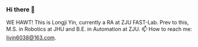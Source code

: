 ### Hi there 👋
WE HAWT! This is Longji Yin, currently a RA at ZJU FAST-Lab. Prev to this, M.S. in Robotics at JHU and B.E. in Automation at ZJU.  📫 How to reach me: ljyin6038@163.com.

<!--
**YLJ6038/YLJ6038** is a ✨ _special_ ✨ repository because its `README.md` (this file) appears on your GitHub profile.

Here are some ideas to get you started:

- 🔭 I’m currently working on ...
- 🌱 I’m currently learning ...
- 👯 I’m looking to collaborate on ...
- 🤔 I’m looking for help with ...
- 💬 Ask me about ...
- 📫 How to reach me: ...
- 😄 Pronouns: ...
- ⚡ Fun fact: ...
-->
